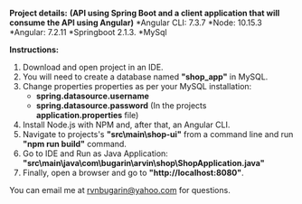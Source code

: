 **Project details:**
**(API using Spring Boot and a client application that will consume the API using Angular)**
*Angular CLI: 7.3.7
*Node: 10.15.3
*Angular: 7.2.11
*Springboot 2.1.3.
*MySql

**Instructions:**
1. Download and open project in an IDE.
2. You will need to create a database named **"shop_app"** in MySQL. 
3. Change properties properties as per your MySQL installation:
    - **spring.datasource.username**
    - **spring.datasource.password**
  (In the projects **application.properties** file)
4. Install Node.js with NPM and, after that, an Angular CLI.
5. Navigate to projects's **"src\main\shop-ui"** from a command line and
   run **"npm run build"** command.
6. Go to IDE and Run as Java Application: **"src\main\java\com\bugarin\arvin\shop\ShopApplication.java"** 
7. Finally, open a browser and go to **"http://localhost:8080"**.

You can email me at rvnbugarin@yahoo.com for questions.
  




